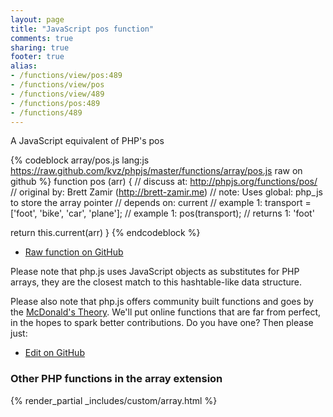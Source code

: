 ```yaml
---
layout: page
title: "JavaScript pos function"
comments: true
sharing: true
footer: true
alias:
- /functions/view/pos:489
- /functions/view/pos
- /functions/view/489
- /functions/pos:489
- /functions/489
---
```

<!-- Generated by Rakefile:build -->
A JavaScript equivalent of PHP's pos

{% codeblock array/pos.js lang:js https://raw.github.com/kvz/phpjs/master/functions/array/pos.js raw on github %}
function pos (arr) {
  //  discuss at: http://phpjs.org/functions/pos/
  // original by: Brett Zamir (http://brett-zamir.me)
  //        note: Uses global: php_js to store the array pointer
  //  depends on: current
  //   example 1: transport = ['foot', 'bike', 'car', 'plane'];
  //   example 1: pos(transport);
  //   returns 1: 'foot'

  return this.current(arr)
}
{% endcodeblock %}

 - [Raw function on GitHub](https://github.com/kvz/phpjs/blob/master/functions/array/pos.js)

Please note that php.js uses JavaScript objects as substitutes for PHP arrays, they are 
the closest match to this hashtable-like data structure. 

Please also note that php.js offers community built functions and goes by the 
[McDonald's Theory](https://medium.com/what-i-learned-building/9216e1c9da7d). We'll put online 
functions that are far from perfect, in the hopes to spark better contributions. 
Do you have one? Then please just: 

 - [Edit on GitHub](https://github.com/kvz/phpjs/edit/master/functions/array/pos.js)


### Other PHP functions in the array extension
{% render_partial _includes/custom/array.html %}
